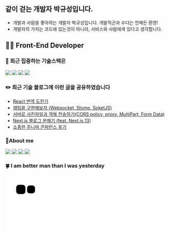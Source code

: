 ## 같이 걷는 개발자 박규성입니다.

- 개발과 사람을 좋아하는 개발자 박규성입니다. 개발직군과 수다는 언제든 환영!<br/>
- 개발자의 가치는 코드에 있는것이 아니라, 서비스와 사람에게 있다고 생각합니다.

## 👨‍💻 **Front-End Developer**

### 🎯 최근 집중하는 기술스택은

<div>
  <img src="https://img.shields.io/badge/JavaScript-yellow?style=for-the-badge&logo=TypeScript&logoColor=black">
  <img src="https://img.shields.io/badge/TypeScript-blue?style=for-the-badge&logo=TypeScript&logoColor=black">
  <img src="https://img.shields.io/badge/React.js-skyblue?style=for-the-badge&logo=React&logoColor=black">
  <img src="https://img.shields.io/badge/redux-764ABC?style=for-the-badge&logo=redux&logoColor=white">
</div>

### ✏️ 최근 기술 블로그에 이런 글을 공유하였습니다

<!-- https://github.com/gautamkrishnar/blog-post-workflow -->

- [React 번역 도전기]([https://peter-coding.tistory.com/295](https://peter-coding.tistory.com/355))
- [채팅을 구현해보자 (Websocket, Stomp, SoketJS)](https://peter-coding.tistory.com/284)
- [서버로 사진파일과 객체 전송하기(CORS policy, proxy, MultiPart, Form Data)](https://velog.io/@gueit214/%ED%94%84%EB%A1%9C%EC%A0%9D%ED%8A%B8-%EC%84%9C%EB%B2%84%EB%A1%9C-%EB%8D%B0%EC%9D%B4%ED%84%B0-%EC%A0%84%EC%86%A1%ED%95%98%EA%B8%B0-CORS-policy-proxy-MultiPart-Form-Data)
- [Next.js 블로그 분해기 (feat. Next.js 13)](https://peter-coding.tistory.com/363)
- [소중한 주니머 콘퍼런스 후기](https://peter-coding.tistory.com/371)

### 💞️About me

<a href="https://guesung.notion.site/" target="_blank"><img src="https://img.shields.io/badge/Notion-ffffff?style=flat-square&logo=Notion&logoColor=black"/></a>
<a href="https://www.instagram.com/guesung/" target="_blank"><img src="https://img.shields.io/badge/Instagram-E4405F?style=flat-square&logo=instagram&logoColor=white"/></a>
<a href="https://peter-coding.tistory.com/" target="_blank"><img src="https://img.shields.io/badge/Coding Blog-7B68EE?style=flat-square&logo=tistory&logoColor=white"/></a>
<a href="https://peter214.tistory.com/" target="_blank"><img src="https://img.shields.io/badge/Life Blog-E0FFFF?style=flat-square&logo=tistory&logoColor=black"/></a>

### 🍀 I am better man than I was yesterday

![](https://github.com/guesung/guesung/blob/output/github-user-contribution.svg)
